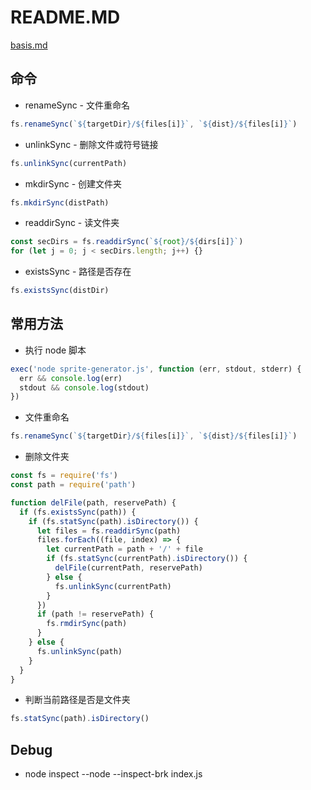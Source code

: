 # README.MD

[basis.md](./basis/nodejs.md)

## 命令

- renameSync - 文件重命名

```js
fs.renameSync(`${targetDir}/${files[i]}`, `${dist}/${files[i]}`)
```

- unlinkSync - 删除文件或符号链接

```js
fs.unlinkSync(currentPath)
```

- mkdirSync - 创建文件夹

```js
fs.mkdirSync(distPath)
```

- readdirSync - 读文件夹

```js
const secDirs = fs.readdirSync(`${root}/${dirs[i]}`)
for (let j = 0; j < secDirs.length; j++) {}
```

- existsSync - 路径是否存在

```js
fs.existsSync(distDir)
```

## 常用方法

- 执行 node 脚本

```js
exec('node sprite-generator.js', function (err, stdout, stderr) {
  err && console.log(err)
  stdout && console.log(stdout)
})
```

- 文件重命名

```js
fs.renameSync(`${targetDir}/${files[i]}`, `${dist}/${files[i]}`)
```

- 删除文件夹

```js
const fs = require('fs')
const path = require('path')

function delFile(path, reservePath) {
  if (fs.existsSync(path)) {
    if (fs.statSync(path).isDirectory()) {
      let files = fs.readdirSync(path)
      files.forEach((file, index) => {
        let currentPath = path + '/' + file
        if (fs.statSync(currentPath).isDirectory()) {
          delFile(currentPath, reservePath)
        } else {
          fs.unlinkSync(currentPath)
        }
      })
      if (path != reservePath) {
        fs.rmdirSync(path)
      }
    } else {
      fs.unlinkSync(path)
    }
  }
}
```

- 判断当前路径是否是文件夹

```js
fs.statSync(path).isDirectory()
```

## Debug

- node inspect
  --node --inspect-brk index.js
